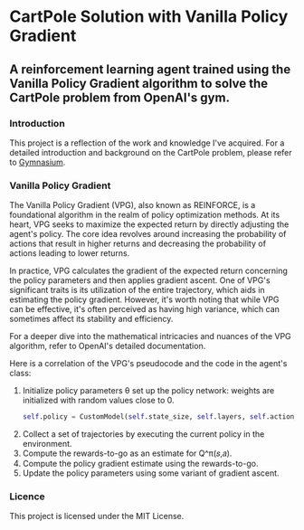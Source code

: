 # CartPole Solution with Vanilla Policy Gradient
## A reinforcement learning agent trained using the Vanilla Policy Gradient algorithm to solve the CartPole problem from OpenAI's gym.
### Introduction
This project is a reflection of the work and knowledge I've acquired. For a detailed introduction and background on the CartPole problem, please refer to [Gymnasium](https://gymnasium.farama.org/environments/classic_control/cart_pole/).
### Vanilla Policy Gradient
The Vanilla Policy Gradient (VPG), also known as REINFORCE, is a foundational algorithm in the realm of policy optimization methods. At its heart, VPG seeks to maximize the expected return by directly adjusting the agent's policy. The core idea revolves around increasing the probability of actions that result in higher returns and decreasing the probability of actions leading to lower returns.

In practice, VPG calculates the gradient of the expected return concerning the policy parameters and then applies gradient ascent. One of VPG's significant traits is its utilization of the entire trajectory, which aids in estimating the policy gradient. However, it's worth noting that while VPG can be effective, it's often perceived as having high variance, which can sometimes affect its stability and efficiency.

For a deeper dive into the mathematical intricacies and nuances of the VPG algorithm, refer to OpenAI's detailed documentation.

Here is a correlation of the VPG's pseudocode and the code in the agent's class:
1. Initialize policy parameters θ
   set up the policy network: weights are initialized with random values close to 0.
   ``` python
   self.policy = CustomModel(self.state_size, self.layers, self.action_size)
   ```
3. Collect a set of trajectories by executing the current policy in the environment.
4. Compute the rewards-to-go as an estimate for Q^π(𝑠,𝑎).
5. Compute the policy gradient estimate using the rewards-to-go.
6. Update the policy parameters using some variant of gradient ascent.

### Licence
This project is licensed under the MIT License.
